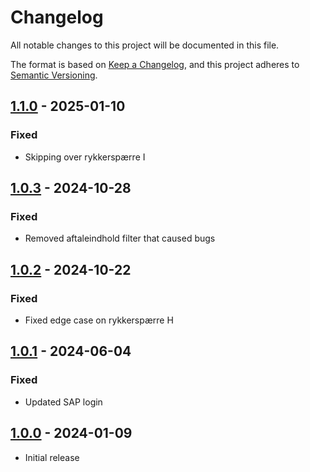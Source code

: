 # Changelog

All notable changes to this project will be documented in this file.

The format is based on [Keep a Changelog](https://keepachangelog.com/en/1.0.0/),
and this project adheres to [Semantic Versioning](https://semver.org/spec/v2.0.0.html).

## [1.1.0] - 2025-01-10

### Fixed

- Skipping over rykkerspærre I

## [1.0.3] - 2024-10-28

### Fixed

- Removed aftaleindhold filter that caused bugs

## [1.0.2] - 2024-10-22

### Fixed

- Fixed edge case on rykkerspærre H

## [1.0.1] - 2024-06-04

### Fixed

- Updated SAP login

## [1.0.0] - 2024-01-09

- Initial release

[1.1.0]: https://github.com/itk-dev-rpa/Sletning-af-rykkerspaerre-paa-udlignede-aftaleindhold/releases/tag/1.1.0
[1.0.3]: https://github.com/itk-dev-rpa/Sletning-af-rykkerspaerre-paa-udlignede-aftaleindhold/releases/tag/1.0.3
[1.0.2]: https://github.com/itk-dev-rpa/Sletning-af-rykkerspaerre-paa-udlignede-aftaleindhold/releases/tag/1.0.2
[1.0.1]: https://github.com/itk-dev-rpa/Sletning-af-rykkerspaerre-paa-udlignede-aftaleindhold/releases/tag/1.0.1
[1.0.0]: https://github.com/itk-dev-rpa/Sletning-af-rykkerspaerre-paa-udlignede-aftaleindhold/releases/tag/1.0.0